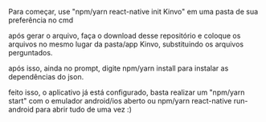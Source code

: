 Para começar, use "npm/yarn react-native init Kinvo" em uma pasta de sua preferência no cmd

após gerar o arquivo, faça o download desse repositório e coloque os arquivos no mesmo lugar da pasta/app Kinvo, substituindo os arquivos perguntados.

após isso, ainda no prompt, digite npm/yarn install para instalar as dependências do json.

feito isso, o aplicativo já está configurado, basta realizar um "npm/yarn start" com o emulador android/ios aberto ou npm/yarn react-native run-android para abrir tudo de uma vez :)
